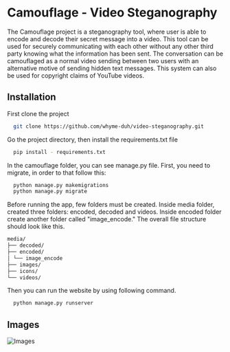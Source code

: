 
# Camouflage - Video Steganography

The Camouflage project is a steganography tool, where user is able to encode and decode their secret message into a video. This tool can be used for securely communicating with each other without any other third party knowing what the information has been sent. The conversation can be camouflaged as a normal video sending between two users with an alternative motive of sending hidden text messages. This system can also be used for copyright claims of YouTube videos.





## Installation

First clone the project 

```bash
  git clone https://github.com/whyme-duh/video-steganography.git
```

Go the project directory, then install the requirements.txt file

```bash
  pip install - requirements.txt
```
In the camouflage folder, you can see manage.py file. First, you need to migrate, in order to that follow this:
```bash
  python manage.py makemigrations
  python manage.py migrate
```

Before running the app, few folders must be created. Inside media folder, created three folders: encoded, decoded and videos. Inside encoded folder create another folder called "image_encode." The overall file structure should look like this.

```bash
media/
├── decoded/
├── encoded/
│ └── image_encode
├── images/
├── icons/
└── videos/
```
Then you can run the website by using following command.

```bash
  python manage.py runserver
```

## Images

![Images](media\icons\camouflage.png?raw=true "Title")